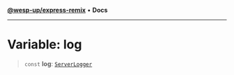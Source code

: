 [**@wesp-up/express-remix**](../README.md) • **Docs**

***

# Variable: log

> `const` **log**: [`ServerLogger`](../classes/ServerLogger.md)
